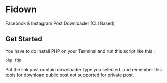 # Fidown
Facebook &amp; Instagram Post Downloader (CLI Based)

## Get Started
You have to do install PHP on your Terminal and run this script like this :

```
php fdn
```

Put the link post contain downloader type you selected. and remember this tools for download public post not supported for private post.
